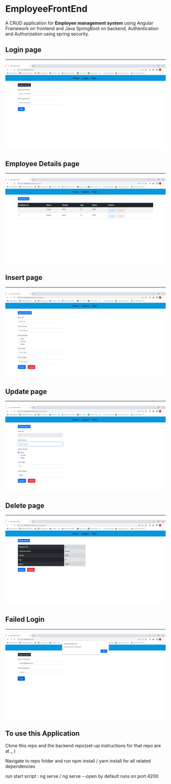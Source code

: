 # EmployeeFrontEnd

A CRUD application for <b>Employee management system</b> using Angular Framework on frontend and Java SpringBoot on backend, Authentication and Authorization using spring security.


## Login page
<hr>

![](https://github.com/poseidon-tech/img/blob/main/EmployeeFrontEnd%20-%20Google%20Chrome%2004-08-2022%2010_18_06.png)

## Employee Details page
<hr>

![](https://github.com/poseidon-tech/img/blob/main/EmployeeFrontEnd%20-%20Google%20Chrome%2004-08-2022%2011_25_34.png)
## Insert page
<hr>

![](https://github.com/poseidon-tech/img/blob/main/EmployeeFrontEnd%20-%20Google%20Chrome%2004-08-2022%2011_49_14.png)

## Update page
<hr>

![](https://github.com/poseidon-tech/img/blob/main/EmployeeFrontEnd%20-%20Google%20Chrome%2004-08-2022%2010_48_37.png)

## Delete page
<hr>

![](https://github.com/poseidon-tech/img/blob/main/EmployeeFrontEnd%20-%20Google%20Chrome%2004-08-2022%2010_48_57.png)
## Failed Login
<hr>

![](https://github.com/poseidon-tech/img/blob/main/EmployeeFrontEnd%20-%20Google%20Chrome%2004-08-2022%2010_50_16.png)
## To use this Application
Clone this repo and the backend repo(set-up instructions for that repo are at _ )

Navigate to repo folder and run npm install / yarn install for all related dependencies

run start script : ng serve / ng serve --open by default runs on port 4200
